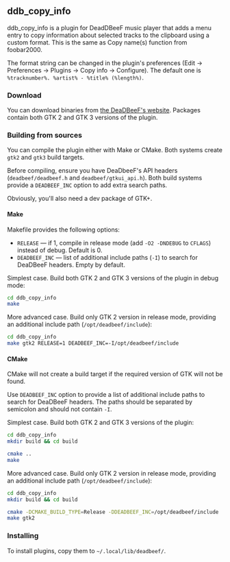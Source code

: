 
## ddb_copy_info

ddb_copy_info is a plugin for DeadDBeeF music player that adds a menu
entry to copy information about selected tracks to the clipboard using
a custom format. This is the same as Copy name(s) function from
foobar2000.

The format string can be changed in the plugin's preferences
(Edit → Preferences → Plugins → Copy info → Configure).
The default one is `%tracknumber%. %artist% - %title% (%length%)`.


### Download

You can download binaries from
[the DeaDBeeF's website](http://deadbeef.sourceforge.net/plugins.html).
Packages contain both GTK 2 and GTK 3 versions of the plugin.


### Building from sources

You can compile the plugin either with Make or CMake. Both systems
create `gtk2` and `gtk3` build targets.

Before compiling, ensure you have DeaDbeeF's API headers
(`deadbeef/deadbeef.h` and `deadbeef/gtkui_api.h`). Both build systems
provide a `DEADBEEF_INC` option to add extra search paths.

Obviously, you'll also need a dev package of GTK+.


#### Make

Makefile provides the following options:

*   `RELEASE` — if 1, compile in release mode (add `-O2 -DNDEBUG`
    to `CFLAGS`) instead of debug. Default is 0.
*   `DEADBEEF_INC` — list of additional include paths (`-I`) to
    search for DeaDBeeF headers. Empty by default.

Simplest case. Build both GTK 2 and GTK 3 versions of the plugin in
debug mode:

```sh
cd ddb_copy_info
make
```

More advanced case. Build only GTK 2 version in release mode,
providing an additional include path (`/opt/deadbeef/include`):

```sh
cd ddb_copy_info
make gtk2 RELEASE=1 DEADBEEF_INC=-I/opt/deadbeef/include
```


#### CMake

CMake will not create a build target if the required version of GTK
will not be found.

Use `DEADBEEF_INC` option to provide a list of additional include
paths to search for DeaDBeeF headers. The paths should be separated
by semicolon and should not contain `-I`.

Simplest case. Build both GTK 2 and GTK 3 versions of the plugin:

```sh
cd ddb_copy_info
mkdir build && cd build

cmake ..
make
```

More advanced case. Build only GTK 2 version in release mode,
providing an additional include path (`/opt/deadbeef/include`):

```sh
cd ddb_copy_info
mkdir build && cd build

cmake -DCMAKE_BUILD_TYPE=Release -DDEADBEEF_INC=/opt/deadbeef/include ..
make gtk2
```


### Installing


To install plugins, copy them to `~/.local/lib/deadbeef/`.
